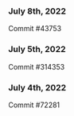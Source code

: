 ### July 8th, 2022

Commit #43753

### July 5th, 2022

Commit #314353


### July 4th, 2022

Commit #72281
